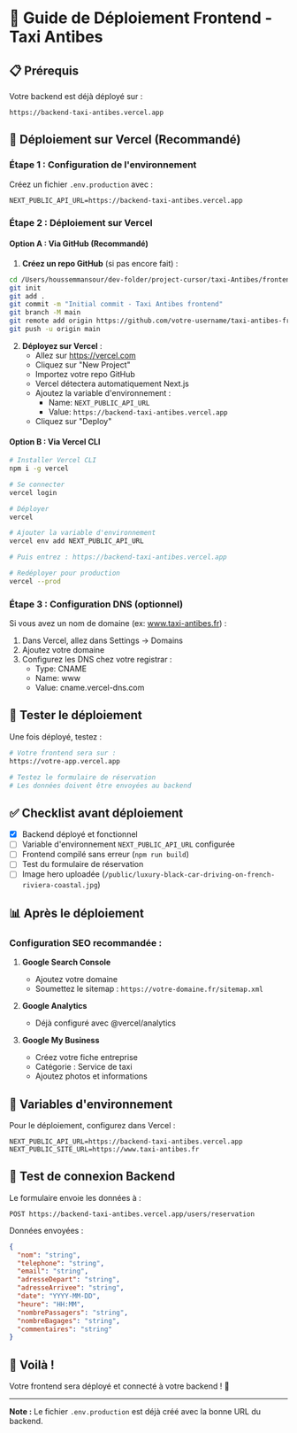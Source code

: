 # 🚀 Guide de Déploiement Frontend - Taxi Antibes

## 📋 Prérequis

Votre backend est déjà déployé sur :

```
https://backend-taxi-antibes.vercel.app
```

## 🎯 Déploiement sur Vercel (Recommandé)

### Étape 1 : Configuration de l'environnement

Créez un fichier `.env.production` avec :

```env
NEXT_PUBLIC_API_URL=https://backend-taxi-antibes.vercel.app
```

### Étape 2 : Déploiement sur Vercel

#### Option A : Via GitHub (Recommandé)

1. **Créez un repo GitHub** (si pas encore fait) :

```bash
cd /Users/houssemmansour/dev-folder/project-cursor/taxi-Antibes/frontend
git init
git add .
git commit -m "Initial commit - Taxi Antibes frontend"
git branch -M main
git remote add origin https://github.com/votre-username/taxi-antibes-frontend.git
git push -u origin main
```

2. **Déployez sur Vercel** :
   - Allez sur https://vercel.com
   - Cliquez sur "New Project"
   - Importez votre repo GitHub
   - Vercel détectera automatiquement Next.js
   - Ajoutez la variable d'environnement :
     - Name: `NEXT_PUBLIC_API_URL`
     - Value: `https://backend-taxi-antibes.vercel.app`
   - Cliquez sur "Deploy"

#### Option B : Via Vercel CLI

```bash
# Installer Vercel CLI
npm i -g vercel

# Se connecter
vercel login

# Déployer
vercel

# Ajouter la variable d'environnement
vercel env add NEXT_PUBLIC_API_URL

# Puis entrez : https://backend-taxi-antibes.vercel.app

# Redéployer pour production
vercel --prod
```

### Étape 3 : Configuration DNS (optionnel)

Si vous avez un nom de domaine (ex: www.taxi-antibes.fr) :

1. Dans Vercel, allez dans Settings → Domains
2. Ajoutez votre domaine
3. Configurez les DNS chez votre registrar :
   - Type: CNAME
   - Name: www
   - Value: cname.vercel-dns.com

## 🧪 Tester le déploiement

Une fois déployé, testez :

```bash
# Votre frontend sera sur :
https://votre-app.vercel.app

# Testez le formulaire de réservation
# Les données doivent être envoyées au backend
```

## ✅ Checklist avant déploiement

- [x] Backend déployé et fonctionnel
- [ ] Variable d'environnement `NEXT_PUBLIC_API_URL` configurée
- [ ] Frontend compilé sans erreur (`npm run build`)
- [ ] Test du formulaire de réservation
- [ ] Image hero uploadée (`/public/luxury-black-car-driving-on-french-riviera-coastal.jpg`)

## 📊 Après le déploiement

### Configuration SEO recommandée :

1. **Google Search Console**

   - Ajoutez votre domaine
   - Soumettez le sitemap : `https://votre-domaine.fr/sitemap.xml`

2. **Google Analytics**

   - Déjà configuré avec @vercel/analytics

3. **Google My Business**
   - Créez votre fiche entreprise
   - Catégorie : Service de taxi
   - Ajoutez photos et informations

## 🔧 Variables d'environnement

Pour le déploiement, configurez dans Vercel :

```env
NEXT_PUBLIC_API_URL=https://backend-taxi-antibes.vercel.app
NEXT_PUBLIC_SITE_URL=https://www.taxi-antibes.fr
```

## 📱 Test de connexion Backend

Le formulaire envoie les données à :

```
POST https://backend-taxi-antibes.vercel.app/users/reservation
```

Données envoyées :

```json
{
  "nom": "string",
  "telephone": "string",
  "email": "string",
  "adresseDepart": "string",
  "adresseArrivee": "string",
  "date": "YYYY-MM-DD",
  "heure": "HH:MM",
  "nombrePassagers": "string",
  "nombreBagages": "string",
  "commentaires": "string"
}
```

## 🎉 Voilà !

Votre frontend sera déployé et connecté à votre backend ! 🚀

---

**Note :** Le fichier `.env.production` est déjà créé avec la bonne URL du backend.






